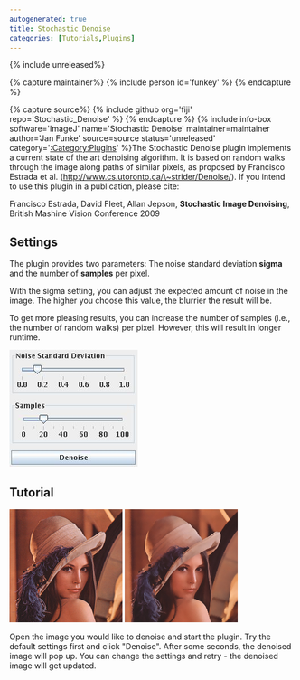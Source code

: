 ```yaml
---
autogenerated: true
title: Stochastic Denoise
categories: [Tutorials,Plugins]
---
```


{% include unreleased%}

{% capture maintainer%}
{% include person id='funkey' %}
{% endcapture %}

{% capture source%}
{% include github org='fiji' repo='Stochastic\_Denoise' %}
{% endcapture %}
{% include info-box software='ImageJ' name='Stochastic Denoise' maintainer=maintainer author='Jan Funke' source=source status='unreleased' category='[:Category:Plugins](Category_Plugins)' %}The Stochastic Denoise plugin implements a current state of the art denoising algorithm. It is based on random walks through the image along paths of similar pixels, as proposed by Francisco Estrada et al. (http://www.cs.utoronto.ca/\~strider/Denoise/). If you intend to use this plugin in a publication, please cite:

Francisco Estrada, David Fleet, Allan Jepson, <b>Stochastic Image Denoising</b>, British Mashine Vision Conference 2009

## Settings

The plugin provides two parameters: The noise standard deviation <b>sigma</b> and the number of <b>samples</b> per pixel.

With the sigma setting, you can adjust the expected amount of noise in the image. The higher you choose this value, the blurrier the result will be.

To get more pleasing results, you can increase the number of samples (i.e., the number of random walks) per pixel. However, this will result in longer runtime.

![](/media/asd-1.jpg)

## Tutorial

![](/media/lena-small.jpg) ![](/media/denoised-lena-small.jpg)

Open the image you would like to denoise and start the plugin. Try the default settings first and click "Denoise". After some seconds, the denoised image will pop up. You can change the settings and retry - the denoised image will get updated.

 
